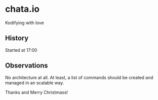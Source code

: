 # chata.io
Kodifying with love

## History
Started at 17:00

## Observations
No architecture at all. At least, a list of commands should be created and managed in an scalable way.

Thanks and Merry Christmass!